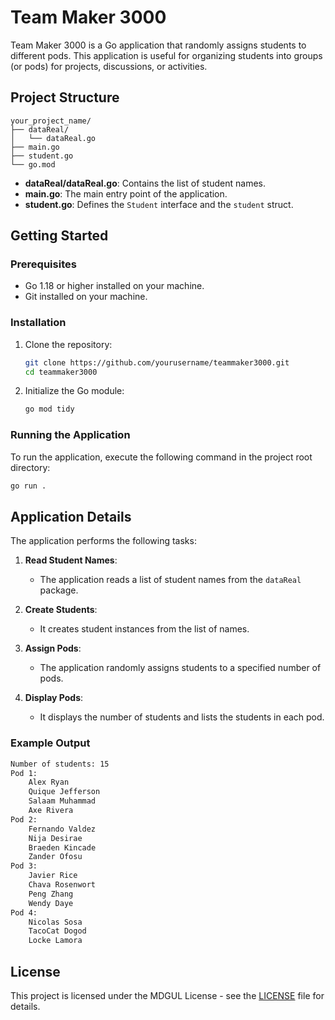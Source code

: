 # Team Maker 3000

Team Maker 3000 is a Go application that randomly assigns students to different pods. This application is useful for organizing students into groups (or pods) for projects, discussions, or activities.

## Project Structure

```
your_project_name/
├── dataReal/
│   └── dataReal.go
├── main.go
├── student.go
└── go.mod
```

- **dataReal/dataReal.go**: Contains the list of student names.
- **main.go**: The main entry point of the application.
- **student.go**: Defines the `Student` interface and the `student` struct.

## Getting Started

### Prerequisites

- Go 1.18 or higher installed on your machine.
- Git installed on your machine.

### Installation

1. Clone the repository:

   ```sh
   git clone https://github.com/yourusername/teammaker3000.git
   cd teammaker3000
   ```

2. Initialize the Go module:

   ```sh
   go mod tidy
   ```

### Running the Application

To run the application, execute the following command in the project root directory:

```sh
go run .
```

## Application Details

The application performs the following tasks:

1. **Read Student Names**:
   - The application reads a list of student names from the `dataReal` package.

2. **Create Students**:
   - It creates student instances from the list of names.

3. **Assign Pods**:
   - The application randomly assigns students to a specified number of pods.

4. **Display Pods**:
   - It displays the number of students and lists the students in each pod.

### Example Output

```sh
Number of students: 15
Pod 1:
    Alex Ryan
    Quique Jefferson
    Salaam Muhammad
    Axe Rivera
Pod 2:
    Fernando Valdez
    Nija Desirae
    Braeden Kincade
    Zander Ofosu
Pod 3:
    Javier Rice
    Chava Rosenwort
    Peng Zhang
    Wendy Daye
Pod 4:
    Nicolas Sosa
    TacoCat Dogod
    Locke Lamora
```

## License

This project is licensed under the MDGUL License - see the [LICENSE](LICENSE) file for details.

